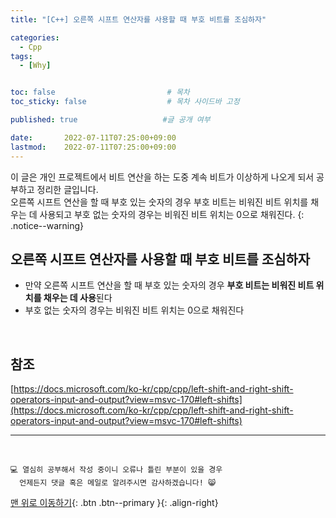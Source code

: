 ```yaml
---
title: "[C++] 오른쪽 시프트 연산자를 사용할 때 부호 비트를 조심하자" 

categories:
  - Cpp
tags:
  - [Why]


toc: false                         # 목차
toc_sticky: false                  # 목차 사이드바 고정

published: true                   #글 공개 여부

date:       2022-07-11T07:25:00+09:00
lastmod:    2022-07-11T07:25:00+09:00
---
```


<!-- description : 25자에서 160자 사이 -->
이 글은 개인 프로젝트에서 비트 연산을 하는 도중 계속 비트가 이상하게 나오게 되서 공부하고 정리한 글입니다.<br>
오른쪽 시프트 연산을 할 때 부호 있는 숫자의 경우 부호 비트는 비워진 비트 위치를 채우는 데 사용되고 부호 없는 숫자의 경우는 비워진 비트 위치는 0으로 채워진다.
{: .notice--warning}

## 오른쪽 시프트 연산자를 사용할 때 부호 비트를 조심하자
- 만약 오른쪽 시프트 연산을 할 때 부호 있는 숫자의 경우 **부호 비트는 비워진 비트 위치를 채우는 데 사용**된다
- 부호 없는 숫자의 경우는 비워진 비트 위치는 0으로 채워진다

<br>

## 참조
[https://docs.microsoft.com/ko-kr/cpp/cpp/left-shift-and-right-shift-operators-input-and-output?view=msvc-170#left-shifts](https://docs.microsoft.com/ko-kr/cpp/cpp/left-shift-and-right-shift-operators-input-and-output?view=msvc-170#left-shifts)

***
<br>

    💻 열심히 공부해서 작성 중이니 오류나 틀린 부분이 있을 경우 
      언제든지 댓글 혹은 메일로 알려주시면 감사하겠습니다! 😸


[맨 위로 이동하기](#){: .btn .btn--primary }{: .align-right}